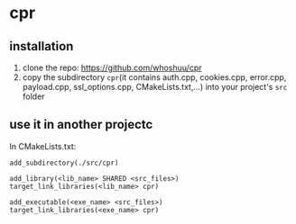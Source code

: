 # cpr

## installation
1. clone the repo: https://github.com/whoshuu/cpr
2. copy the subdirectory `cpr`(it contains auth.cpp, cookies.cpp, error.cpp, payload.cpp, ssl_options.cpp, CMakeLists.txt,...) into your project's `src` folder

## use it in another projectc
In CMakeLists.txt:
```
add_subdirectory(./src/cpr)

add_library(<lib_name> SHARED <src_files>)
target_link_libraries(<lib_name> cpr)

add_executable(<exe_name> <src_files>)
target_link_libraries(<exe_name> cpr)
```
